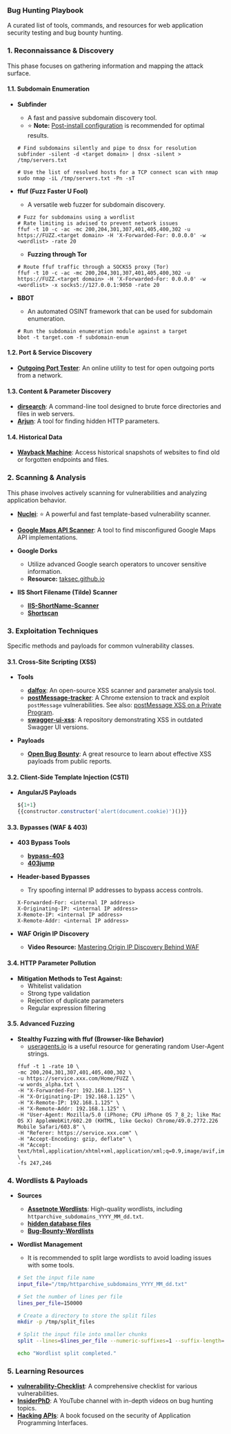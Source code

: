 ### **Bug Hunting Playbook**

A curated list of tools, commands, and resources for web application security testing and bug bounty hunting.

### **1. Reconnaissance & Discovery**

This phase focuses on gathering information and mapping the attack surface.

#### **1.1. Subdomain Enumeration**

*   **Subfinder**
    *   A fast and passive subdomain discovery tool.
    *   :star: **Note:** [Post-install configuration](https://docs.projectdiscovery.io/tools/subfinder/install#post-install-configuration) is recommended for optimal results.

    ```shell
    # Find subdomains silently and pipe to dnsx for resolution
    subfinder -silent -d <target domain> | dnsx -silent > /tmp/servers.txt
    
    # Use the list of resolved hosts for a TCP connect scan with nmap
    sudo nmap -iL /tmp/servers.txt -Pn -sT 
    ```

*   **ffuf (Fuzz Faster U Fool)**
    *   A versatile web fuzzer for subdomain discovery.

    ```shell
    # Fuzz for subdomains using a wordlist
    # Rate limiting is advised to prevent network issues
    ffuf -t 10 -c -ac -mc 200,204,301,307,401,405,400,302 -u https://FUZZ.<target domain> -H 'X-Forwarded-For: 0.0.0.0' -w <wordlist> -rate 20
    ```

    *   **Fuzzing through Tor**

    ```shell
    # Route ffuf traffic through a SOCKS5 proxy (Tor)
    ffuf -t 10 -c -ac -mc 200,204,301,307,401,405,400,302 -u https://FUZZ.<target domain> -H 'X-Forwarded-For: 0.0.0.0' -w <wordlist> -x socks5://127.0.0.1:9050 -rate 20
    ```

*   **BBOT**
    *   An automated OSINT framework that can be used for subdomain enumeration.

    ```shell
    # Run the subdomain enumeration module against a target
    bbot -t target.com -f subdomain-enum
    ```

#### **1.2. Port & Service Discovery**

*   **[Outgoing Port Tester](http://portquiz.net/)**: An online utility to test for open outgoing ports from a network.

#### **1.3. Content & Parameter Discovery**

*   **[dirsearch](https://github.com/maurosoria/dirsearch)**: A command-line tool designed to brute force directories and files in web servers.
*   **[Arjun](https://github.com/s0md3v/Arjun)**: A tool for finding hidden HTTP parameters.

#### **1.4. Historical Data**

*   **[Wayback Machine](https://wayback-api.archive.org/)**: Access historical snapshots of websites to find old or forgotten endpoints and files.

### **2. Scanning & Analysis**

This phase involves actively scanning for vulnerabilities and analyzing application behavior.

*   **[Nuclei](https://github.com/projectdiscovery/nuclei)**: :star: A powerful and fast template-based vulnerability scanner.
*   **[Google Maps API Scanner](https://github.com/ozguralp/gmapsapiscanner)**: A tool to find misconfigured Google Maps API implementations.
*   **Google Dorks**
    *   Utilize advanced Google search operators to uncover sensitive information.
    *   **Resource:** [taksec.github.io](https://taksec.github.io/google-dorks-bug-bounty/)

*   **IIS Short Filename (Tilde) Scanner**
    *   **[IIS-ShortName-Scanner](https://github.com/irsdl/iis-shortname-scanner)**
    *   **[Shortscan](https://github.com/bitquark/shortscan)**

### **3. Exploitation Techniques**

Specific methods and payloads for common vulnerability classes.

#### **3.1. Cross-Site Scripting (XSS)**

*   **Tools**
    *   **[dalfox](https://github.com/hahwul/dalfox)**: An open-source XSS scanner and parameter analysis tool.
    *   **[postMessage-tracker](https://github.com/fransr/postMessage-tracker)**: A Chrome extension to track and exploit `postMessage` vulnerabilities. See also: [postMessage XSS on a Private Program](https://medium.com/@youghourtaghannei/postmessage-xss-vulnerability-on-private-program-18e773e1a1ba).
    *   **[swagger-ui-xss](https://github.com/VictorNS69/swagger-ui-xss)**: A repository demonstrating XSS in outdated Swagger UI versions.

*   **Payloads**
    *   **[Open Bug Bounty](https://www.openbugbounty.org/)**: A great resource to learn about effective XSS payloads from public reports.

#### **3.2. Client-Side Template Injection (CSTI)**

*   **AngularJS Payloads**

    ```js
    ${1+1}
    {{constructor.constructor('alert(document.cookie)')()}}
    ```

#### **3.3. Bypasses (WAF & 403)**

*   **403 Bypass Tools**
    *   **[bypass-403](https://github.com/iamj0ker/bypass-403)**
    *   **[403jump](https://github.com/trap-bytes/403jump)**

*   **Header-based Bypasses**
    *   Try spoofing internal IP addresses to bypass access controls.
    ```
    X-Forwarded-For: <internal IP address>
    X-Originating-IP: <internal IP address>
    X-Remote-IP: <internal IP address>
    X-Remote-Addr: <internal IP address>
    ```

*   **WAF Origin IP Discovery**
    *   **Video Resource:** [Mastering Origin IP Discovery Behind WAF](https://www.youtube.com/watch?v=R3hmZpkvCmc)

#### **3.4. HTTP Parameter Pollution**

*   **Mitigation Methods to Test Against:**
    *   Whitelist validation
    *   Strong type validation
    *   Rejection of duplicate parameters
    *   Regular expression filtering

#### **3.5. Advanced Fuzzing**

*   **Stealthy Fuzzing with ffuf (Browser-like Behavior)**
    *   [useragents.io](https://useragents.io/random) is a useful resource for generating random User-Agent strings.
    ```shell
    ffuf -t 1 -rate 10 \
    -mc 200,204,301,307,401,405,400,302 \
    -u https://service.xxx.com/Home/FUZZ \
    -w words_alpha.txt \
    -H "X-Forwarded-For: 192.168.1.125" \
    -H "X-Originating-IP: 192.168.1.125" \
    -H "X-Remote-IP: 192.168.1.125" \
    -H "X-Remote-Addr: 192.168.1.125" \
    -H "User-Agent: Mozilla/5.0 (iPhone; CPU iPhone OS 7_8_2; like Mac OS X) AppleWebKit/602.20 (KHTML, like Gecko) Chrome/49.0.2772.226 Mobile Safari/603.8" \
    -H "Referer: https://service.xxx.com" \
    -H "Accept-Encoding: gzip, deflate" \
    -H "Accept: text/html,application/xhtml+xml,application/xml;q=0.9,image/avif,image/webp,*/*;q=0.8" \
    -fs 247,246
    ```

### **4. Wordlists & Payloads**

*   **Sources**
    *   **[Assetnote Wordlists](https://wordlists.assetnote.io/)**: High-quality wordlists, including `httparchive_subdomains_YYYY_MM_dd.txt`.
    *   **[hidden database files](https://github.com/dkcyberz/Harpy/blob/main/Hidden/database.txt)**
    *   **[Bug-Bounty-Wordlists](https://github.com/Karanxa/Bug-Bounty-Wordlists)**

*   **Wordlist Management**
    *   It is recommended to split large wordlists to avoid loading issues with some tools.

    ```bash
    # Set the input file name
    input_file="/tmp/httparchive_subdomains_YYYY_MM_dd.txt"

    # Set the number of lines per file
    lines_per_file=150000

    # Create a directory to store the split files
    mkdir -p /tmp/split_files

    # Split the input file into smaller chunks
    split --lines=$lines_per_file --numeric-suffixes=1 --suffix-length=4 --additional-suffix=".txt" "$input_file" /tmp/split_files/split_

    echo "Wordlist split completed."
    ```

### **5. Learning Resources**

*   **[vulnerability-Checklist](https://github.com/Az0x7/vulnerability-Checklist/tree/main)**: A comprehensive checklist for various vulnerabilities.
*   **[InsiderPhD](https://www.youtube.com/@InsiderPhD/videos)**: A YouTube channel with in-depth videos on bug hunting topics.
*   **[Hacking APIs](https://www.amazon.com/Hacking-APIs-Application-Programming-Interfaces/dp/1718502443)**: A book focused on the security of Application Programming Interfaces.